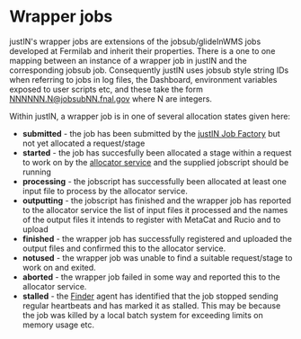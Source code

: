#  Wrapper jobs

justIN's wrapper jobs are extensions of the jobsub/glideInWMS jobs
developed at Fermilab and inherit their properties. There is a one to one
mapping between an instance of a wrapper job in justIN and the
corresponding jobsub job. Consequently justIN uses jobsub style string IDs
when referring to jobs in log files, the Dashboard, environment variables
exposed to user scripts etc, and these take the form 
NNNNNN.N@jobsubNN.fnal.gov where N are integers.

Within justIN, a wrapper job is in one of several allocation
states given here:

- **submitted** - the job has been submitted by the 
  [justIN Job Factory](agents.job_factory.md) but not yet allocated a request/stage
- **started** - the job has succesfully been allocated a stage within a 
  request to work on by the [allocator service](services.allocator.md) and 
  the supplied jobscript should be running
- **processing** - the jobscript has successfully been allocated at 
  least one input file to process by the allocator service.
- **outputting** - the jobscript has finished and the wrapper job has
  reported to the allocator service the list of
  input files it processed and the names of the output files it intends to
  register with MetaCat and Rucio and to upload 
- **finished** - the wrapper job has successfully registered and uploaded
  the output files and confirmed this to the allocator service.
- **notused** - the wrapper job was unable to find a suitable request/stage
  to work on and exited.
- **aborted** - the wrapper job failed in some way and reported this to the
  allocator service.
- **stalled** - the [Finder](finder.md) agent has identified that the job 
  stopped sending regular heartbeats and has marked it as stalled. This may
  be because the job was killed by a local batch system for exceeding limits
  on memory usage etc.
